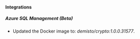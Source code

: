#### Integrations
##### Azure SQL Management (Beta)
- Updated the Docker image to: *demisto/crypto:1.0.0.31577*.
